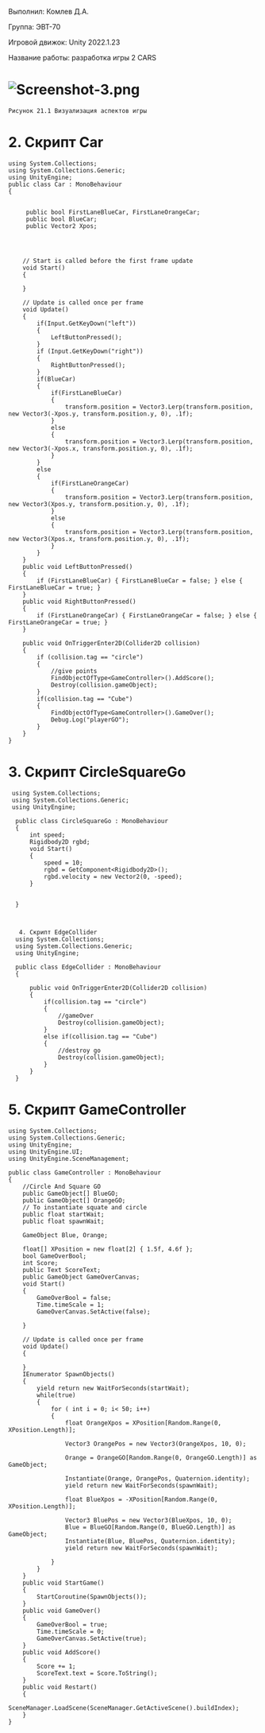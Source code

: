 Выполнил: Комлев Д.А.

Группа: ЭВТ-70

Игровой движок: Unity 2022.1.23

Название работы: разработка игры 2 CARS

# ![Screenshot-3.png](https://i.postimg.cc/rmY45N2D/Screenshot-3.png)
    Рисунок 21.1 Визуализация аспектов игры

# 2. Скрипт Car

    using System.Collections;
    using System.Collections.Generic;
    using UnityEngine;
    public class Car : MonoBehaviour
    {


         public bool FirstLaneBlueCar, FirstLaneOrangeCar;
         public bool BlueCar;
         public Vector2 Xpos;




        // Start is called before the first frame update
        void Start()
        {

        }

        // Update is called once per frame
        void Update()
        {
            if(Input.GetKeyDown("left"))
            {
                LeftButtonPressed();
            }
            if (Input.GetKeyDown("right"))
            {
                RightButtonPressed();
            }
            if(BlueCar)
            {
                if(FirstLaneBlueCar)
                {
                    transform.position = Vector3.Lerp(transform.position, new Vector3(-Xpos.y, transform.position.y, 0), .1f);
                }
                else
                {
                    transform.position = Vector3.Lerp(transform.position, new Vector3(-Xpos.x, transform.position.y, 0), .1f);
                }
            }
            else
            {
                if(FirstLaneOrangeCar)
                {
                    transform.position = Vector3.Lerp(transform.position, new Vector3(Xpos.y, transform.position.y, 0), .1f);
                }
                else
                {
                    transform.position = Vector3.Lerp(transform.position, new Vector3(Xpos.x, transform.position.y, 0), .1f);
                }
            }
        }
        public void LeftButtonPressed()
        {
            if (FirstLaneBlueCar) { FirstLaneBlueCar = false; } else { FirstLaneBlueCar = true; }
        }
        public void RightButtonPressed()
        {
            if (FirstLaneOrangeCar) { FirstLaneOrangeCar = false; } else { FirstLaneOrangeCar = true; }
        }

        public void OnTriggerEnter2D(Collider2D collision)
        {
            if (collision.tag == "circle")
            {
                //give points
                FindObjectOfType<GameController>().AddScore();
                Destroy(collision.gameObject);
            }
            if(collision.tag == "Cube")
            {
                FindObjectOfType<GameController>().GameOver();
                Debug.Log("playerGO");
            }
        }
    }

# 3. Скрипт CircleSquareGo
     using System.Collections;
     using System.Collections.Generic;
     using UnityEngine;

      public class CircleSquareGo : MonoBehaviour
      {
          int speed;
          Rigidbody2D rgbd;
          void Start()
          {
              speed = 10;
              rgbd = GetComponent<Rigidbody2D>();
              rgbd.velocity = new Vector2(0, -speed);
          }


      }



       4. Скрипт EdgeCollider
      using System.Collections;
      using System.Collections.Generic;
      using UnityEngine;

      public class EdgeCollider : MonoBehaviour
      {

          public void OnTriggerEnter2D(Collider2D collision)
          {
              if(collision.tag == "circle")
              {
                  //gameOver
                  Destroy(collision.gameObject);
              }
              else if(collision.tag == "Cube")
              {
                  //destroy go
                  Destroy(collision.gameObject);
              }
          }
      }

# 5. Скрипт GameController

    using System.Collections;
    using System.Collections.Generic;
    using UnityEngine;
    using UnityEngine.UI;
    using UnityEngine.SceneManagement;

    public class GameController : MonoBehaviour
    {
        //Circle And Square GO
        public GameObject[] BlueGO;
        public GameObject[] OrangeGO;
        // To instantiate squate and circle
        public float startWait;
        public float spawnWait;

        GameObject Blue, Orange;

        float[] XPosition = new float[2] { 1.5f, 4.6f };
        bool GameOverBool;
        int Score;
        public Text ScoreText;
        public GameObject GameOverCanvas;
        void Start()
        {
            GameOverBool = false;
            Time.timeScale = 1;
            GameOverCanvas.SetActive(false);

        }

        // Update is called once per frame
        void Update()
        {

        }
        IEnumerator SpawnObjects()
        {
            yield return new WaitForSeconds(startWait);
            while(true)
            {
                for ( int i = 0; i< 50; i++)
                {
                    float OrangeXpos = XPosition[Random.Range(0, XPosition.Length)];

                    Vector3 OrangePos = new Vector3(OrangeXpos, 10, 0);

                    Orange = OrangeGO[Random.Range(0, OrangeGO.Length)] as GameObject;

                    Instantiate(Orange, OrangePos, Quaternion.identity);
                    yield return new WaitForSeconds(spawnWait);

                    float BlueXpos = -XPosition[Random.Range(0, XPosition.Length)];

                    Vector3 BluePos = new Vector3(BlueXpos, 10, 0);
                    Blue = BlueGO[Random.Range(0, BlueGO.Length)] as GameObject;
                    Instantiate(Blue, BluePos, Quaternion.identity);
                    yield return new WaitForSeconds(spawnWait);

                }
            }
        }
        public void StartGame()
        {
            StartCoroutine(SpawnObjects());
        }
        public void GameOver()
        {
            GameOverBool = true;
            Time.timeScale = 0;
            GameOverCanvas.SetActive(true);
        }
        public void AddScore()
        {
            Score += 1;
            ScoreText.text = Score.ToString();
        }
        public void Restart()
        {
            SceneManager.LoadScene(SceneManager.GetActiveScene().buildIndex);
        }
    }
